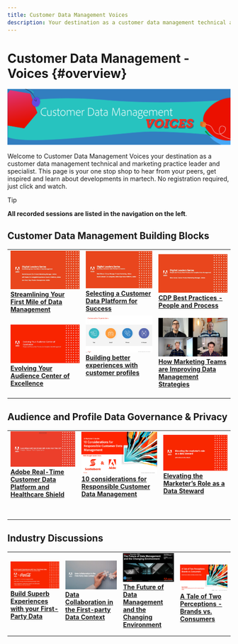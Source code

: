 ```yaml
---
title: Customer Data Management Voices
description: Your destination as a customer data management technical and marketing practice leader and specialist.  This page is your one stop shop to hear from your peers, get inspired and learn about developments in martech.
---
```

# Customer Data Management - Voices {#overview}

<img alt="Customer Data Management Voices" src="./assets/cdp-voices-banner.png" /> 

Welcome to Customer Data Management Voices your destination as a customer data management technical and marketing practice leader and specialist. This page is your one stop shop to hear from your peers, get inspired and learn about developments in martech. No registration required, just click and watch.

>[!TIP]
>
>**All recorded sessions are listed in the navigation on the left**.

## Customer Data Management Building Blocks

<table>
  <tr>
   <td>
      <a href="./cdm/first-mile.md">
      <img alt="Streamlining Your First Mile of Data Management" src="./assets/first-mile.png"/>
      </a>
      <div>
         <a href="./cdm/first-mile.md"><strong>Streamlining Your First Mile of Data Management</strong></a>
         <br/>
      </div>
   </td>
   <td>
      <a href="./cdm/cdp-success.md">
      <img alt="Selecting a Customer Data Platform for Success" src="./assets/cdp-success.png"/>
      </a>
      <div>
         <a href="./cdm/cdp-success.md"><strong>Selecting a Customer Data Platform for Success</strong></a>
         <br/>
      </div>
    </td>
    <td>
      <a href="./cdm/people-and-process.md">
      <img alt="People and Process" src="./assets/people-and-process.png"/>
      </a>
      <div>
         <a href="./cdm/people-and-process.md"><strong>CDP Best Practices - People and Process</strong></a>
         <br/>
      </div>
    </td>
   </tr>
   <tr> 
   <td>
      <a href="./cdm/evolving-your-audience-center-of-excellence.md">
      <img alt="Evolving Your Audience Center of Excellence" src="./assets/evolving-your-audience-center-of-excellence.png"/>
      </a>
      <div>
         <a href="./cdm/evolving-your-audience-center-of-excellence.md"><strong>Evolving Your Audience Center of Excellence</strong></a>
         <br/>
      </div>
    </td>
   <td>
      <a href="./cdm/building-better-experiences-with-customer-profiles.md">
      <img alt="Building better experiences with customer profiles" src="./assets/building-better-experiences-with-customer-profiles.png"/>
      </a>
      <div>
         <a href="./cdm/building-better-experiences-with-customer-profiles.md"><strong>Building better experiences with customer profiles</strong></a>
      </div>
      <p>
        <br/>
    </td>
   <td>
      <a href="./cdm/how-marketing-teams-are-improving-data-management-strategies.md">
      <img alt="How Marketing Teams are Improving Data Management Strategies" src="./assets/how-marketing-teams-are-improving-data-management-strategies.png"/>
      </a>
      <div>
         <a href="./cdm/how-marketing-teams-are-improving-data-management-strategies.md"><strong>How Marketing Teams are Improving Data Management Strategies</strong></a>
      </div>
      <p>
      </p>
    </td>
  </tr>
</table>

## Audience and Profile Data Governance & Privacy

<table>
  <tr>
   <td>
      <a href="./governance/healthcare-shield.md">
      <img alt="Adobe Real-Time Customer Data Platform and Healthcare Shield" src="./assets/healthcare-shield.png"/>
      </a>
      <div>
         <a href="./governance/healthcare-shield.md"><strong>Adobe Real-Time Customer Data Platform and Healthcare Shield</strong></a>
         <br/>
      </div>
      <p>
        <br/>
   </td> 
   <td>
      <a href="https://experienceleague.adobe.com/docs/platform-learn/tutorials/privacy/ten-considerations-for-responsible-customer-data-management.html">
      <img alt="10 considerations for Responsible Customer Data Management" src="./assets/ten-considerations-for-responsible-customer-data-management.png"/>
      </a>
      <div>
         <a href="https://experienceleague.adobe.com/docs/platform-learn/tutorials/privacy/ten-considerations-for-responsible-customer-data-management.html"><strong>10 considerations for Responsible Customer Data Management</strong></a>
         <br/>
      </div>
      <p>
        <br/>
    </td>
    <td>
      <a href="https://experienceleague.adobe.com/docs/platform-learn/tutorials/privacy/elevating-the-marketers-role-as-a-data-steward.html">
      <img alt="Elevating the Marketer’s Role as a Data Steward" src="./assets/elevating-the-marketers-role-as-a-data-steward.png"/>
      </a>
      <div>
         <a href="https://experienceleague.adobe.com/docs/platform-learn/tutorials/privacy/elevating-the-marketers-role-as-a-data-steward.html"><strong>Elevating the Marketer’s Role as a Data Steward</strong></a>
         <br/>
      </div>
      <p>
        <br/>
       </p>
    </td>
  </tr>
</table>

## Industry Discussions

<table>
  <tr>
     <td>
      <a href="./industry/build-superb-experiences-with-your-first-party-data.md">
      <img alt="Build Superb Experiences with your First-Party Data" src="./assets/build-superb-experiences-with-your-first-party-data.png"/>
      </a>
      <div>
         <a href="./industry/build-superb-experiences-with-your-first-party-data.md"><strong>Build Superb Experiences with your First-Party Data</strong></a>
      </div>
      <p>
      </p>
    </td>
     <td>
      <a href="./industry/data-collaboration-in-the-first-party-data-context.md">
      <img alt="Data Collaboration in the First-party Data Context" src="./assets/data-collaboration-in-the-first-party-data-context.png"/>
      </a>
      <div>
         <a href="./industry/data-collaboration-in-the-first-party-data-context.md"><strong>Data Collaboration in the First-party Data Context</strong></a>
      </div>
      <p>
      </p>
    </td>
     <td>
      <a href="./industry/the-future-of-data-management-and-the-changing-environment.md">
      <img alt="The Future of Data Management and the Changing Environment" src="./assets/the-future-of-data-management-and-the-changing-environment.png"/>
      </a>
      <div>
         <a href="./industry/the-future-of-data-management-and-the-changing-environment.md"><strong>The Future of Data Management and the Changing Environment</strong></a>
      </div>
      <p>
      </p>
    </td>
   <td>
      <a href="./industry/brands-vs-consumers.md">
      <img alt="A Tale of Two Perceptions - Brands vs. Consumers" src="./assets/brands-vs-consumers.png"/>
      </a>
      <div>
         <a href="./industry/brands-vs-consumers.md"><strong>A Tale of Two Perceptions - Brands vs. Consumers</strong></a>
         <br/>
      </div>
    </td>
  </tr>
</table>
